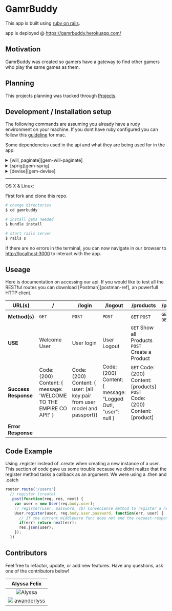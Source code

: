# GamrBuddy

This app is built using [ruby on rails][rails-ref].

app is deployed @ https://gamrbuddy.herokuapp.com/

## Motivation

GamrBuddy was created so gamers have a gateway to find other gamers who play the same games as them.

## Planning

This projects planning was tracked through [Projects][projects-link].

## Development / Installation setup

The following commands are assuming you already have a rudy environment on your machine. If you dont have ruby configured you can follow this [guideline][ruby-guide] for mac.

Some dependencies used in the api and what they are being used for in the app.

<details>
  <summary>
    [will_paginate][gem-will-paginate]
  </summary>
  ```rb
    will_paginate is a pagination library.
    It was used in the project to create pages that will display a total of six games on them.
  ```
</details>
<details>
  <summary>
    [sprig][gem-sprig]
  </summary>
  <br>
  ```
  sprig is used to add seed/sample data to your Rails applications.
  It was used to simplify the the process for creating all the games and seeding the database.
  ```
</details>
<details>
  <summary>
    [devise][gem-devise]
  </summary>
  <br>
  ```
  Devise is a flexible authentication solution for Rails based on Warden.
  It was used to create a secure login for users to have access to different features.
  ```
</details>

___
OS X & Linux:

First fork and clone this repo.

```sh
# change directories
$ cd gamrbuddy
```
```sh
# install gems needed
$ bundle install
```
```sh
# start rails server
$ rails s
```
If there are no errors in the terminal, you can now navigate in our browser to <http://localhost:3000> to interact with the app.

## Useage

Here is documentation on accessing our api. If you would like to test all the RESTful routes you can download [Postman][postman-ref], an powerfull HTTP client.

| URL(s) | / | /login | /logout | /products | /products/:id | /users | /users/:id |
| --- | --- | --- | --- | --- | --- | --- | --- |
| **Method(s)** | `GET` | `POST` | `POST` | `GET` `POST` | `GET` `PUT` `DELETE` | `GET` `POST` | `GET` `PUT` `DELETE` |
| **USE** | Welcome User | User login | User Logout | `GET` Show all Products `POST` Create a Product |  | | |
| **Success Response** | Code: (200)<br> Content: { message: 'WELCOME TO THE EMPIRE CO API!' } | Code: (200)<br> Content: { user: (all key:pair from user model and passport)} | Code: (200)<br> Content: { message: "Logged Out!, "user": null } | `GET` Code: (200)<br> Content: [products]<br> `POST` Code: (200)<br> Content: [product] |  | | |
| **Error Response** | | | | | | | | |

## Code Example

Using .register instead of .create when creating a new instance of a user. This section of code gave us some trouble because we didnt realize that the register method tasks a callback as an argument. We were using a .then and .catch

```js
router.route('/users')
  // register (create)
  .post(function(req, res, next) {
    var user = new User(req.body.user);
    // register(user, password, cb) Convenience method to register a new user instance with a given password. Checks if username is unique.
    User.register(user, req.body.user.password, function(err, user) {
      // If the current middleware func does not end the request-response cycle, it must call next() to pass control to the next middleware function.
      if(err) return next(err);
      res.json(user);
    });
  })
```


## Contributors

Feel free to refactor, update, or add new features. Have any questions, ask one of the contributors below!

| Alyssa Felix |
|:------------:|
| ![Alyssa](https://avatars0.githubusercontent.com/u/22528201?v=3&s=100)|
| ![][github-logo] [awanderlyss](https://github.com/awanderlyss) |

[gem-devise]: https://github.com/plataformatec/devise
[gem-sprig]: https://github.com/vigetlabs/sprig
[gem-will-paginate]: https://github.com/mislav/will_paginate
[github-logo]: http://cdn.shopify.com/s/files/1/0051/4802/t/72/assets/favicon.ico?1744047789295863037
[projects-link]: https://github.com/awanderlyss/gamrbuddy/projects/1
[rails-ref]: http://rubyonrails.org/
[ruby-guide]: http://railsapps.github.io/installrubyonrails-mac.html
